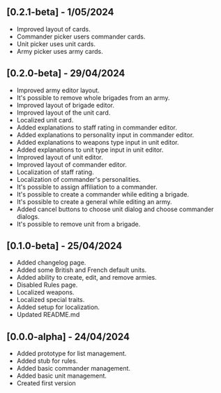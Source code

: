 ## [0.2.1-beta] - 1/05/2024

- Improved layout of cards.
- Commander picker users commander cards.
- Unit picker uses unit cards.
- Army picker uses army cards.

## [0.2.0-beta] - 29/04/2024

- Improved army editor layout.
- It's possible to remove whole brigades from an army.
- Improved layout of brigade editor.
- Improved layout of the unit card.
- Localized unit card.
- Added explanations to staff rating in commander editor.
- Added explanations to personality input in commander editor.
- Added explanations to weapons type input in unit editor.
- Added explanations to unit type input in unit editor.
- Improved layout of unit editor.
- Improved layout of commander editor.
- Localization of staff rating.
- Localization of commander's personalities.
- It's possible to assign affiliation to a commander.
- It's possible to create a commander while editing a brigade.
- It's possible to create a general while editing an army.
- Added cancel buttons to choose unit dialog and choose commander dialogs.
- It's possible to remove unit from a brigade.

## [0.1.0-beta] - 25/04/2024

- Added changelog page.
- Added some British and French default units.
- Added ability to create, edit, and remove armies.
- Disabled Rules page.
- Localized weapons.
- Localized special traits.
- Added setup for localization.
- Updated README.md

## [0.0.0-alpha] - 24/04/2024

- Added prototype for list management.
- Added stub for rules.
- Added basic commander management.
- Added basic unit management.
- Created first version